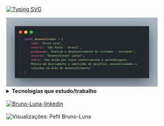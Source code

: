 <a href="https://git.io/typing-svg"><img src="https://readme-typing-svg.demolab.com?font=Roboto&weight=600&size=22&pause=1000&color=008FF7&width=435&lines=Bem+-+vindo!" alt="Typing SVG" /></a>

<img src="https://github.com/Bruno-Luna/Bruno-Luna/blob/main/bio.png" width="80%" alt="Sobre mim">

 <details> 
  <summary> <b>Tecnologias que estudo/trabalho</b> </summary><br>
  <img src="https://img.shields.io/badge/Windows-0078D6?style=for-the-badge&logo=windows&logoColor=white"> 
  <img src="https://img.shields.io/badge/Linux-FCC624?style=for-the-badge&logo=linux&logoColor=black"> 
  <br><br>
  <img src="https://img.shields.io/badge/HTML5-orange?style=for-the-badge&logo=html5&logoColor=white">  
  <img src="https://img.shields.io/badge/CSS3-blue?style=for-the-badge&logo=css3&logoColor=white">
  <img src="https://img.shields.io/badge/Sass-CC6699?style=for-the-badge&logo=sass&logoColor=white"> 
  <img src="https://img.shields.io/badge/Bootstrap-563D7C?style=for-the-badge&logo=bootstrap&logoColor=whit"> 
  <img src="https://img.shields.io/badge/JavaScript-323330?style=for-the-badge&logo=javascript&logoColor=F7DF1E">
  <img src="https://img.shields.io/badge/Angular-DD0031?style=for-the-badge&logo=angular&logoColor=white"> 
  <img src="https://img.shields.io/badge/TypeScript-007ACC?style=for-the-badge&logo=typescript&logoColor=white"> 
  <img src="https://img.shields.io/badge/jQuery-000000?style=for-the-badge&logo=jquery&logoColor=green"> 
  <br><br>
  <img src="https://img.shields.io/badge/Postman-FF6C37?style=for-the-badge&logo=Postman&logoColor=white"> 
  <img src="https://img.shields.io/badge/Insomnia-5849be?style=for-the-badge&logo=Insomnia&logoColor=white"> 
  <br><br>
  <img src="https://img.shields.io/badge/Java-purple?style=for-the-badge&logo=java&logoColor=white">
  <img src="https://img.shields.io/badge/Spring_Boot-F2F4F9?style=for-the-badge&logo=spring-boot"> 
  <img src="https://img.shields.io/badge/gradle-02303A?style=for-the-badge&logo=gradle&logoColor=white"> 
  <img src="https://img.shields.io/badge/apache_maven-C71A36?style=for-the-badge&logo=apachemaven&logoColor=white"> 
  <br><br>
  <img src="https://img.shields.io/badge/MySQL-00000F?style=for-the-badge&logo=mysql&logoColor=white"> 
  <img src="https://img.shields.io/badge/PostgreSQL-316192?style=for-the-badge&logo=postgresql&logoColor=white">
  <br><br>
  <img src="https://img.shields.io/badge/Git-008000?style=for-the-badge&logo=git&logoColor=white"> 
  <img src="https://img.shields.io/badge/Jira-0052CC?style=for-the-badge&logo=Jira&logoColor=white">                            
 </details> 

<br>
<div align="left">  
 <a href="https://www.linkedin.com/in/lunabr/" target="_blank"><img alt="Bruno-Luna-linkedin" height="40" width="50"  src="https://cdn.jsdelivr.net/gh/devicons/devicon/icons/linkedin/linkedin-original.svg" target="_blank"/></a>     
</div>
<br>
<img src="https://komarev.com/ghpvc/?username=Bruno-Luna&color=ff0000 " alt="Visualizações: Pefil Bruno-Luna" /> 
